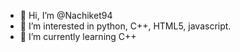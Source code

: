 - 👋 Hi, I’m @Nachiket94
- 👀 I’m interested in python, C++, HTML5, javascript.
- 🌱 I’m currently learning C++

<!---
Nachiket94/Nachiket94 is a ✨ special ✨ repository because its `README.md` (this file) appears on your GitHub profile.
You can click the Preview link to take a look at your changes.
--->
